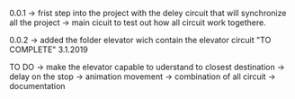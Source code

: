 0.0.1 
-> frist step into the project with the deley circuit that will synchronize all the project
-> main cicuit to test out how all circuit work togethere.

0.0.2
-> added the folder elevator wich contain the elevator circuit "TO COMPLETE" 3.1.2019

TO DO 
-> make the elevator capable to uderstand to closest destination
-> delay on the stop
-> animation movement
-> combination of all circuit 
-> documentation 
